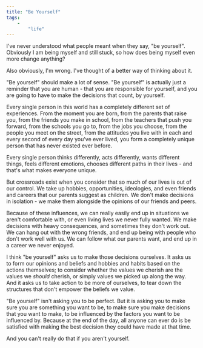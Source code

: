 ```yaml
---
title: "Be Yourself"
tags:
    -
        "life"
---
```


I've never understood what people meant when they say, "be yourself". Obviously I am being myself and still stuck, so how does being myself even more change anything?

Also obviously, I'm wrong. I've thought of a better way of thinking about it.

"Be yourself" should make a lot of sense. "Be yourself" is actually just a reminder that you are human - that you are responsible for yourself, and you are going to have to make the decisions that count, by yourself.

Every single person in this world has a completely different set of experiences. From the moment you are born, from the parents that raise you, from the friends you make in school, from the teachers that push you forward, from the schools you go to, from the jobs you choose, from the people you meet on the street, from the attitudes you live with in each and every second of every day you've ever lived, you form a completely unique person that has never existed ever before.

Every single person thinks differently, acts differently, wants different things, feels different emotions, chooses different paths in their lives - and that's what makes everyone unique.

But crossroads exist when you consider that so much of our lives is out of our control. We take up hobbies, opportunities, ideologies, and even friends and careers that our parents suggest as children. We don't make decisions in isolation - we make them alongside the opinions of our friends and peers.

Because of these influences, we can really easily end up in situations we aren't comfortable with, or even living lives we never fully wanted. We make decisions with heavy consequences, and sometimes they don't work out. We can hang out with the wrong friends, and end up being with people who don't work well with us. We can follow what our parents want, and end up in a career we never enjoyed.

I think "be yourself" asks us to make those decisions ourselves. It asks us to form our opinions and beliefs and hobbies and habits based on the actions themselves; to consider whether the values we cherish are the values we *should* cherish, or simply values we picked up along the way. And it asks us to take action to be more of ourselves, to tear down the structures that don't empower the beliefs we value.

"Be yourself" isn't asking you to be perfect. But it is asking you to make sure you are something you want to be, to make sure you make decisions that you want to make, to be influenced by the factors you want to be influenced by. Because at the end of the day, all anyone can ever do is be satisfied with making the best decision they could have made at that time.

And you can't really do that if you aren't yourself.
